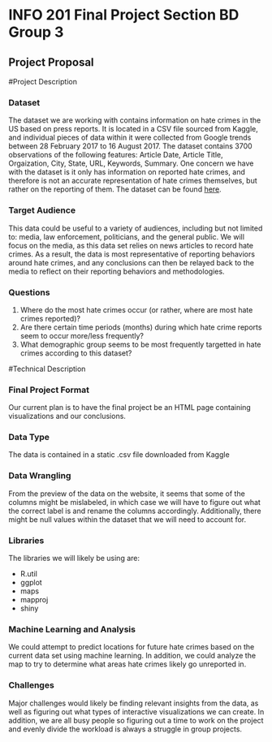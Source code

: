 # INFO 201 Final Project Section BD Group 3
## Project Proposal

#Project Description

### Dataset
The dataset we are working with contains information on hate crimes in the US based on press reports. It is located in a CSV file sourced from Kaggle, and individual pieces of data within it were collected from Google trends between 28 February 2017 to 16 August 2017. The dataset contains 3700 observations of the following features: Article Date, Article Title, Orgaization, City, State, URL, Keywords, Summary. One concern we have with the dataset is it only has information on reported hate crimes, and therefore is not an accurate representation of hate crimes themselves, but rather on the reporting of them. The dataset can be found [here](https://www.kaggle.com/team-ai/classification-of-hate-crime-in-the-us).

### Target Audience
This data could be useful to a variety of audiences, including but not limited to: media, law enforcement, politicians, and the general public. We will focus on the media, as this data set relies on news articles to record hate crimes. As a result, the data is most representative of reporting behaviors around hate crimes, and any conclusions can then be relayed back to the media to reflect on their reporting behaviors and methodologies.

### Questions

1. Where do the most hate crimes occur (or rather, where are most hate crimes reported)?
2. Are there certain time periods (months) during which hate crime reports seem to occur more/less frequently?
3. What demographic group seems to be most frequently targetted in hate crimes according to this dataset?

#Technical Description

### Final Project Format

Our current plan is to have the final project be an HTML page containing visualizations and our conclusions.

### Data Type

The data is contained in a static .csv file downloaded from Kaggle

### Data Wrangling

From the preview of the data on the website, it seems that some of the columns might be mislabeled, in which case we will have to figure out what the correct label is and rename the columns accordingly. Additionally, there might be null values within the dataset that we will need to account for.

### Libraries

The libraries we will likely be using are:
- R.util
- ggplot
- maps
- mapproj
- shiny

### Machine Learning and Analysis

We could attempt to predict locations for future hate crimes based on the current data set using machine learning. In addition, we could analyze the map to try to determine what areas hate crimes likely go unreported in.

### Challenges

Major challenges would likely be finding relevant insights from the data, as well as figuring out what types of interactive visualizations we can create. In addition, we are all busy people so figuring out a time to work on the project and evenly divide the workload is always a struggle in group projects.
